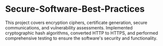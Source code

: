 # Secure-Software-Best-Practices
 This project covers encryption ciphers, certificate generation, secure communications, and vulnerability assessments. Implemented cryptographic hash algorithms, converted HTTP to HTTPS, and performed comprehensive testing to ensure the software's security and functionality.

